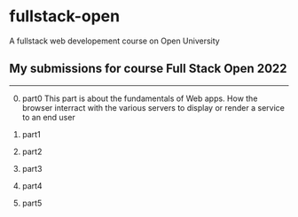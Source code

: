 # fullstack-open
A fullstack web developement course on Open University

## My submissions for course Full Stack Open 2022
___
0. part0
This part is about the fundamentals of Web apps. How the browser interract with the various servers to display or render a service to an end user

1. part1
2. part2
3. part3
4. part4
5. part5
